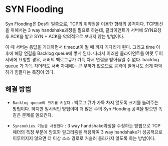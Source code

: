 # SYN Flooding

Syn Flooding은 Dos의 일종으로, TCP의 취약점을 이용한 형태의 공격이다. TCP통신을 위해서는 3 way handshake과정을 필요로 하는데, 클라이언트가 서버에 SYN요청 후 ACK을 받고 SYN + ACK을 악의적으로 보내지 않는 방법이다.

이 때 서버는 응답을 기대하면서 timeout이 될 때 까지 기다리게 된다. 그리고 time 이후에 해당 연결을 Backlog queue에 쌓게 된다. 따라서 이러한 클라이언트를 여럿 두어 서버에 요청할 경우, 서버의 백로그큐가 가득 차서 연결을 받아들일 수 없다. backlog queue 가 가득 차더라도 서버 자체에는 큰 부하가 없으므로 공격이 일어나도 쉽게 파악하기 힘들다는 특징이 있다.

## 해결 방법

* `Backlog queue의 크기를 키운다` : 백로그 큐가 가득 차지 않도록 크기를 늘려주는 방법이다. 하지만 임시적인 방법이며 더 많은 수의 Syn Flooding 공격을 받으면 똑같은 문제를 일으킨다.

* `Syncookies 기능을 사용한다` : 3 way handshake과정을 수정하는 방법으로 TCP 헤더의 특정 부분에 암호화 알고리즘을 적용하여 3 way handshake가 성공적으로 이루어지지 않으면 더 이상 소스 경로로 거슬러 올라가지 않도록 하는 방법이다.
